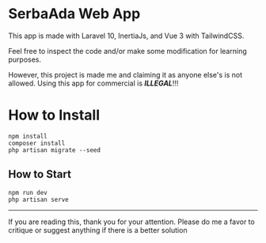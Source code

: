 # SerbaAda Web App
This app is made with Laravel 10, InertiaJs, and Vue 3 with TailwindCSS.</p>

Feel free to inspect the code and/or make some modification for learning purposes.</p>

However, this project is made me and claiming it as anyone else's is not allowed.
Using this app for commercial is <b><i>ILLEGAL</i></b>!!!
# How to Install
```
npm install
composer install
php artisan migrate --seed
```
## How to Start
```
npm run dev
php artisan serve
```
<hr>
If you are reading this, thank you for your attention. 
Please do me a favor to critique or suggest anything if there is a better solution

